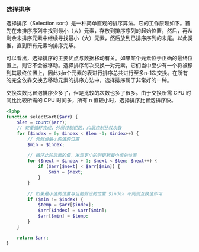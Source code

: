 ### 选择排序
选择排序（Selection sort）是一种简单直观的排序算法。它的工作原理如下。首先在未排序序列中找到最小（大）元素，存放到排序序列的起始位置，然后，再从剩余未排序元素中继续寻找最小（大）元素，然后放到已排序序列的末尾。以此类推，直到所有元素均排序完毕。

可以看出，选择排序的主要优点与数据移动有关。如果某个元素位于正确的最终位置上，则它不会被移动。选择排序每次交换一对元素，它们当中至少有一个将被移到其最终位置上，因此对n个元素的表进行排序总共进行至多n-1次交换。在所有的完全依靠交换去移动元素的排序方法中，选择排序属于非常好的一种。

交换次数比冒泡排序少多了，但是比较的次数也多了很多。由于交换所需 CPU 时间比比较所需的 CPU 时间多，所有 n 值较小时，选择排序比冒泡排序快。


```php
<?php
function selectSort($arr) {
    $len = count($arr);
    // 双重循环完成，外层控制轮数，内层控制比较次数
    for ($index = 0; $index < $len -1; $index++) {
        // 先假设最小的值的位置
        $min = $index;
        
        // 循环比较后面的值，发现更小的则更新最小值的位置
        for ($next = $index + 1; $next < $len; $next++) {
            if ($arr[$next] < $arr[$min]) {
                $min = $next;
            }
        }
        
        // 如果最小值的位置与当前假设的位置 $index 不同则互换值即可
        if ($min != $index) {
            $temp = $arr[$index];
            $arr[$index] = $arr[$min];
            $arr[$min] = $temp;
        }
    }
    
    return $arr;
}
```

